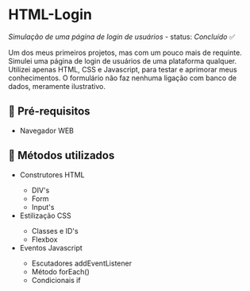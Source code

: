 # HTML-Login
_Simulação de uma página de login de usuários_ -
status: _Concluído_ :white_check_mark:
<p>Um dos meus primeiros projetos, mas com um pouco mais de requinte. Simulei uma página de login de usuários de uma plataforma qualquer. Utilizei apenas HTML, CSS e Javascript, para testar e aprimorar meus conhecimentos. O formulário não faz nenhuma ligação com banco de dados, meramente ilustrativo.</p>

## :memo: Pré-requisitos
<ul>
  <li>Navegador WEB</li>
</ul>

## :wrench: Métodos utilizados
<ul>
  <li>Construtores HTML</li>
  <ul>
    <li>DIV's</li>
    <li>Form</li>
    <li>Input's</li>
  </ul>
  <li>Estilização CSS</li>
    <ul>
      <li>Classes e ID's</li>
      <li>Flexbox</li>
    </ul>
  <li>Eventos Javascript</li>
  <ul>
    <li>Escutadores addEventListener</li>
    <li>Método forEach()</li>
    <li>Condicionais if</li>
  </ul>
</ul>
